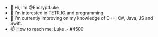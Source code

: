 - 👋 Hi, I’m @EncryptLuke
- 👀 I’m interested in TETR.IO and programming
- 🌱 I’m currently improving on my knowledge of  C++, C#, Java, JS and Swift.
- 📫 How to reach me: Luke .-.#4500

<!---
EncryptLuke/EncryptLuke is a ✨ special ✨ repository because its `README.md` (this file) appears on your GitHub profile.
You can click the Preview link to take a look at your changes.
--->
